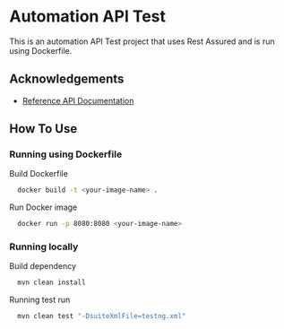 
# Automation API Test

This is an automation API Test project that uses Rest Assured and is run using Dockerfile.

## Acknowledgements

- [Reference API Documentation](https://fakeapi.platzi.com/en/rest/products/)


## How To Use

### Running using Dockerfile

Build Dockerfile

```bash
  docker build -t <your-image-name> .
```

Run Docker image

```bash
  docker run -p 8080:8080 <your-image-name>
```

### Running locally

Build dependency

```bash
  mvn clean install
```

Running test run 

```bash
  mvn clean test "-DsuiteXmlFile=testng.xml"
```
    